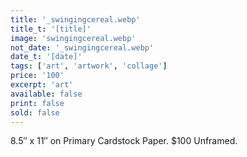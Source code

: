 ```yaml
---
title: '_swingingcereal.webp'
title_t: '[title]'
image: 'swingingcereal.webp'
not_date: '_swingingcereal.webp'
date_t: '[date]'
tags: ['art', 'artwork', 'collage']
price: '100'
excerpt: 'art'
available: false
print: false
sold: false
---
```



8.5″ x 11″ on Primary Cardstock Paper.
$100 Unframed.
